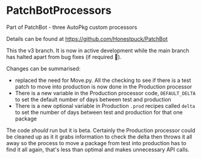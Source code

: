 # PatchBotProcessors
Part of PatchBot - three AutoPkg custom processors

Details can be found at https://github.com/Honestpuck/PatchBot

This the v3 branch. It is now in active development while the main branch has halted apart from bug fixes (if required 🤞).

Changes can be summarised:

 - replaced the need for Move.py. All the checking to see if there is a test patch to move into production is now done in the Production processor
 - There is a new variable in the Production processor code, `DEFAULT_DELTA` to set the default number of days between test and production
 - There is a new optional variable in Production `.prod` recipes called `delta` to set the number of days between test and production for that one package
  
The code *should* run but it is beta. Certainly the Production processor could be cleaned up as it it grabs information to check the delta then throws it all away so the process to move a package from test into production has to find it all again, that's less than optimal and makes unnecessary API calls.
